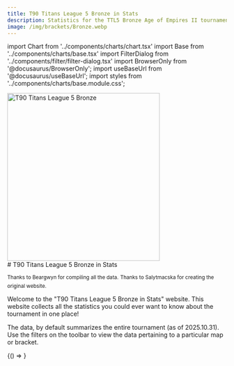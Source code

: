```yaml
---
title: T90 Titans League 5 Bronze in Stats
description: Statistics for the TTL5 Bronze Age of Empires II tournament hosted by T90Official
image: /img/brackets/Bronze.webp
---
```


import Chart from '../components/charts/chart.tsx'
import Base from '../components/charts/base.tsx'
import FilterDialog from '../components/filter/filter-dialog.tsx'
import BrowserOnly from '@docusaurus/BrowserOnly';
import useBaseUrl from '@docusaurus/useBaseUrl';
import styles from '../components/charts/base.module.css';

<div style={{ display: "flex", justifyContent: 'center', marginBottom: '2em', marginTop: '-4em' }}>
    <img alt="T90 Titans League 5 Bronze" src={useBaseUrl("/img/brackets/Bronze.webp")} width="350" height="385"/>
</div>
# T90 Titans League 5 Bronze in Stats

<sup className={styles.attributions}>Thanks to Beargwyn for compiling all the data.</sup>
<sup className={styles.attributions}>Thanks to Salytmacska for creating the original website.</sup>

Welcome to the "T90 Titans League 5 Bronze in Stats" website. This website collects all the statistics you could ever want to know about the tournament in one place!

The data, by default summarizes the entire tournament (as of 2025.10.31). Use the filters on the toolbar to view the data pertaining to a particular map or bracket.
<!--
This is a very quick fix to get the build on server to work. This likely kills indexing of the page, so if I care in the future, then fix this properly
-->
<BrowserOnly>{() => <Base/>}</BrowserOnly>

<FilterDialog/>
